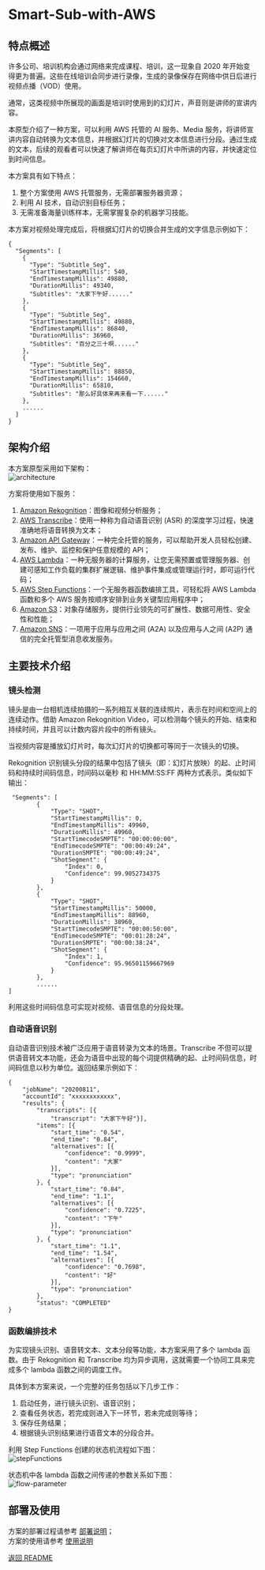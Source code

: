 # Smart-Sub-with-AWS
## 特点概述
许多公司、培训机构会通过网络来完成课程、培训，这一现象自 2020 年开始变得更为普遍。这些在线培训会同步进行录像，生成的录像保存在网络中供日后进行视频点播（VOD）使用。

通常，这类视频中所展现的画面是培训时使用到的幻灯片，声音则是讲师的宣讲内容。

本原型介绍了一种方案，可以利用 AWS 托管的 AI 服务、Media 服务，将讲师宣讲内容自动转换为文本信息，并根据幻灯片的切换对文本信息进行分段。通过生成的文本，后续的观看者可以快速了解讲师在每页幻灯片中所讲的内容，并快速定位到时间信息。

本方案具有如下特点：

1. 整个方案使用 AWS 托管服务，无需部署服务器资源；
2. 利用 AI 技术，自动识别目标任务；
3. 无需准备海量训练样本，无需掌握复杂的机器学习技能。

本方案对视频处理完成后，将根据幻灯片的切换合并生成的文字信息示例如下：

```
{
  "Segments": [
    {
      "Type": "Subtitle_Seg",
      "StartTimestampMillis": 540,
      "EndTimestampMillis": 49880,
      "DurationMillis": 49340,
      "Subtitles": "大家下午好......"
    },
    {
      "Type": "Subtitle_Seg",
      "StartTimestampMillis": 49880,
      "EndTimestampMillis": 86840,
      "DurationMillis": 36960,
      "Subtitles": "百分之三十啊......"
    },
    {
      "Type": "Subtitle_Seg",
      "StartTimestampMillis": 88850,
      "EndTimestampMillis": 154660,
      "DurationMillis": 65810,
      "Subtitles": "那么好具体来再来看一下......"
    },
    ......
  ]
}
```

## 架构介绍
本方案原型采用如下架构：  
![architecture](png/00-architecture.png "architecture")

方案将使用如下服务：

1. [Amazon Rekognition](https://aws.amazon.com/cn/rekognition/)：图像和视频分析服务；
2. [AWS Transcribe](https://aws.amazon.com/cn/transcribe/)：使用一种称为自动语音识别 (ASR) 的深度学习过程，快速准确地将语音转换为文本；
3. [Amazon API Gateway](https://aws.amazon.com/cn/api-gateway/)：一种完全托管的服务，可以帮助开发人员轻松创建、发布、维护、监控和保护任意规模的 API；
4. [AWS Lambda](https://aws.amazon.com/cn/lambda/)：一种无服务器的计算服务，让您无需预置或管理服务器、创建可感知工作负载的集群扩展逻辑、维护事件集成或管理运行时，即可运行代码；
5. [AWS Step Functions](https://aws.amazon.com/cn/step-functions/)：一个无服务器函数编排工具，可轻松将 AWS Lambda 函数和多个 AWS 服务按顺序安排到业务关键型应用程序中；
6. [Amazon S3](https://aws.amazon.com/cn/s3/)：对象存储服务，提供行业领先的可扩展性、数据可用性、安全性和性能；
7. [Amazon SNS](https://aws.amazon.com/cn/sns/)：一项用于应用与应用之间 (A2A) 以及应用与人之间 (A2P) 通信的完全托管型消息收发服务。


## 主要技术介绍

### 镜头检测
镜头是由一台相机连续拍摄的一系列相互关联的连续照片，表示在时间和空间上的连续动作。借助 Amazon Rekognition Video，可以检测每个镜头的开始、结束和持续时间，并且可以计数内容片段中的所有镜头。

当视频内容是播放幻灯片时，每次幻灯片的切换都可等同于一次镜头的切换。

Rekognition 识别镜头分段的结果中包括了镜头（即：幻灯片放映）的起、止时间码和持续时间码信息，时间码以毫秒 和 HH:MM:SS:FF 两种方式表示。类似如下输出：

```
 "Segments": [
        {
            "Type": "SHOT",
            "StartTimestampMillis": 0,
            "EndTimestampMillis": 49960,
            "DurationMillis": 49960,
            "StartTimecodeSMPTE": "00:00:00:00",
            "EndTimecodeSMPTE": "00:00:49:24",
            "DurationSMPTE": "00:00:49:24",
            "ShotSegment": {
                "Index": 0,
                "Confidence": 99.9052734375
            }
        },
        {
            "Type": "SHOT",
            "StartTimestampMillis": 50000,
            "EndTimestampMillis": 88960,
            "DurationMillis": 38960,
            "StartTimecodeSMPTE": "00:00:50:00",
            "EndTimecodeSMPTE": "00:01:28:24",
            "DurationSMPTE": "00:00:38:24",
            "ShotSegment": {
                "Index": 1,
                "Confidence": 95.96501159667969
            }
        },
        ......
]
```

利用这些时间码信息可实现对视频、语音信息的分段处理。

### 自动语音识别
自动语音识别技术被广泛应用于语音转录为文本的场景。Transcribe 不但可以提供语音转文本功能，还会为语音中出现的每个词提供精确的起、止时间码信息，时间码信息以秒为单位。返回结果示例如下：


```
{
	"jobName": "20200811",
	"accountId": "xxxxxxxxxxxx",
	"results": {
		"transcripts": [{
			"transcript": "大家下午好"}],
		"items": [{
			"start_time": "0.54",
			"end_time": "0.84",
			"alternatives": [{
				"confidence": "0.9999",
				"content": "大家"
			}],
			"type": "pronunciation"
		}, {
			"start_time": "0.84",
			"end_time": "1.1",
			"alternatives": [{
				"confidence": "0.7225",
				"content": "下午"
			}],
			"type": "pronunciation"
		}, {
			"start_time": "1.1",
			"end_time": "1.54",
			"alternatives": [{
				"confidence": "0.7698",
				"content": "好"
			}],
			"type": "pronunciation"
		},
		"status": "COMPLETED"
} 
```

### 函数编排技术
为实现镜头识别、语音转文本、文本分段等功能，本方案采用了多个 lambda 函数。由于 Rekognition 和 Transcribe 均为异步调用，这就需要一个协同工具来完成多个 lambda 函数之间的调度工作。

具体到本方案来说，一个完整的任务包括以下几步工作：

1. 启动任务，进行镜头识别、语音识别；
2. 查看任务状态，若完成则进入下一环节，若未完成则等待；
3. 保存任务结果；
4. 根据镜头识别结果进行语音文本的分段合并。

利用 Step Functions 创建的状态机流程如下图：  
![stepFunctions](png/01-stepfunctions_graph.png "stepFunctions")

状态机中各 lambda 函数之间传递的参数关系如下图：  
![flow-parameter](png/02-flow-parameter.png "flow-parameter")

## 部署及使用
方案的部署过程请参考 [部署说明](SmartSub-deploy-CHN.md)；  
方案的使用请参考 [使用说明](SmartSub-usage-CHN.md)

[返回 README](../README.md)